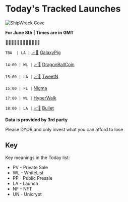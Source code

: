 
# Today's Tracked Launches

![ShipWreck Cove](https://files.catbox.moe/24q2m5.jpg) 

**For June 8th | Times are in GMT**

🏴‍☠️🏴‍☠️🏴‍☠️🏴‍☠️🏴‍☠️🏴‍☠️

 `TBA  | LA |` [📈](https://poocoin.app/tokens/0x891a1056c0448ea1de18bc253e31eac40a73d517)[📲](https://dx.app/app/v3/defipresale?saleID=2506&chain=BSC) [GalaxyPig](https://t.me/GalaxyPigChat)

`14:00 | WL |` [📈](https://poocoin.app/tokens/0x6841c6407b216f11a2ca2a845f80a53d20de6723)[📲](https://www.pinksale.finance/launchpad/0xbE16313EB18F1ED9a79aD365C99Fb3223b35Ec17?chain=BSC) [DragonBallCoin](https://t.me/DragonBallCoinMoon)

`15:00 | LA |` [📈](https://poocoin.app/tokens/0x83ed28dc512265c2ce1d4f971c8ba6ec6c8c67b0)[📲](https://www.pinksale.finance/launchpad/0x9fcae47e37683a189b98c241e6bf2f9676dd6ec1?chain=BSC) [TweetN](https://t.me/TweetNOfficial)

`15:00 | FL |`  [Nigma](https://t.me/NigmaGameChat)

`17:00 | WL |`  [HyperWalk](https://t.me/hyperwalk_global)

`18:00 | LA |` [📈](https://poocoin.app/tokens/0x13c944ef30a2b9b1e4d5cfcec65411278b7b7524)[📲](https://gempad.app/presale/0x32b2DCCA64468ce7CEC3aF839c5dFc7072900A51) [Bullet](https://t.me/bulletbsc)

**Data is provided by 3rd party**

Please DYOR and only invest what you can afford to lose

## Key
Key meanings in the Today list:

- PV - Private Sale
- WL - WhiteList
- PP - Public Presale
- LA - Launch
- NF - NFT
- UN - Unicrypt